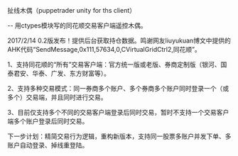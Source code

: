 扯线木偶（puppetrader unity for ths client）

-- 用ctypes模块写的同花顺交易客户端遥控木偶。

2017/2/14 0.2版发布！提供后台获取持仓数据。鸣谢网友liuyukuan博文中提供的AHK代码“SendMessage,0x111,57634,0,CVirtualGridCtrl2,同花顺”。

1、支持同花顺的“所有”交易客户端：官方统一版或老版、券商定制版（银河、国泰君安、华泰、广发、东方财富等）。

2、支持多种交易模式：同一券商多个账户、多个券商多个账户同时登录一个（或多个）交易端，并且同时进行交易。

3、目前仅支持多个不同的交易客户端登录后同时交易，暂时不支持一个交易客户端多个账户登录后同时交易。

下一步计划：精简交易行为逻辑，重构新版本，支持同一股票多账户并发下单、多账户自动登录、掉线重登陆。
